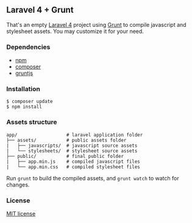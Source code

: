 ## Laravel 4 + Grunt

That's an empty [Laravel 4](http://github.com/laravel/laravel) project using [Grunt](https://github.com/gruntjs/grunt)
to compile javascript and stylesheet assets. You may customize it for your need.

### Dependencies

- [npm](http://nodejs.org/download/)
- [composer](http://getcomposer.org/download/)
- [gruntjs](http://gruntjs.com/getting-started)

### Installation

    $ composer update
    $ npm install

### Assets structure

    app/                  # laravel application folder
    ├── assets/           # public assets folder
    |   ├── javascripts/  # javascript source assets
    |   └── stylesheets/  # stylesheet source assets
    ├── public/           # final public folder
    |   ├── app.min.js    # compiled javascript files
    |   └── app.min.css   # compiled stylesheet files

Run `grunt` to build the compiled assets, and `grunt watch` to watch for
changes.

### License

[MIT license](http://opensource.org/licenses/MIT)
